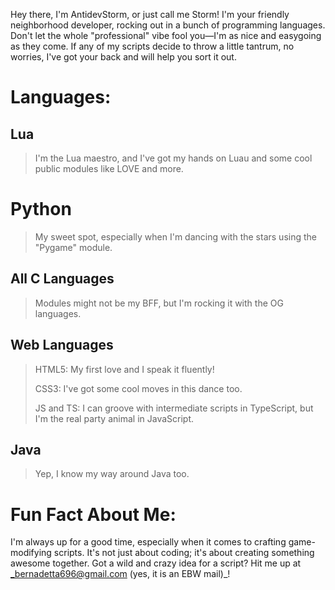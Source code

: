 Hey there, I'm AntidevStorm, or just call me Storm! I'm your friendly neighborhood developer, rocking out in a bunch of programming languages. 
Don't let the whole "professional" vibe fool you—I'm as nice and easygoing as they come. 
If any of my scripts decide to throw a little tantrum, no worries, I've got your back and will help you sort it out.

# Languages:
## Lua
> I'm the Lua maestro, and I've got my hands on Luau and some cool public modules like LOVE and more.
# Python
> My sweet spot, especially when I'm dancing with the stars using the "Pygame" module.
## All C Languages
> Modules might not be my BFF, but I'm rocking it with the OG languages.
## Web Languages
> HTML5: My first love and I speak it fluently!
> 
> CSS3: I've got some cool moves in this dance too.
> 
> JS and TS: I can groove with intermediate scripts in TypeScript, but I'm the real party animal in JavaScript.
## Java
> Yep, I know my way around Java too.
# Fun Fact About Me:
I'm always up for a good time, especially when it comes to crafting game-modifying scripts. 
It's not just about coding; it's about creating something awesome together. 
Got a wild and crazy idea for a script? Hit me up at _bernadetta696@gmail.com (yes, it is an EBW mail)_!
